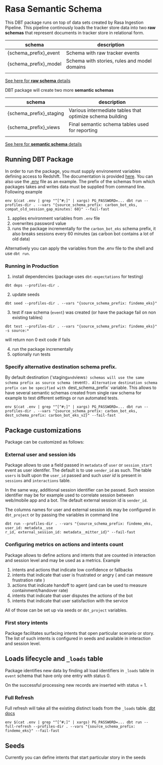 # Rasa Semantic Schema
This DBT package runs on top of data sets created by Rasa Ingestion Pipeline. This pipeline continously loads the tracker store data into two **raw schemas** that represent documents in tracker store in relational form.

| schema                | description                                  |
| --------------------- | -------------------------------------------- |
| {schema_prefix}_event | Schema with raw tracker events               |
| {schema_prefix}_model | Schema with stories, rules and model domains |
|                       |                                              |

[See here for **raw schema** details](README_RAW_SCHEMA.md)


DBT package will create two more **semantic schemas**

| schema                  | description                                               |
| ----------------------- | --------------------------------------------------------- |
| {schema_prefix}_staging | Various intermediate tables that optimize schema building |
| {schema_prefix}_views   | Final semantic schema tables used for reporting           |
|                         |                                                           |

[See here for **semantic schema** details](README_SCHEMA.md)

## Running DBT Package
In order to run the package, you must supply environemnt variables defining access to Redshift. The documentation is provided [here](https://github.com/scale-vector/rasa_data_ingestion_deployment/blob/master/autopoiesis/DEPLOYMENT.md#redshift-access). You can also use the [.env](.env) file as an example.
The prefix of the schemas from which packages takes and writes data must be supplied from command line.
Following example
```
env $(cat .env | grep "^[^#;]" | xargs) PG_PASSWORD=... dbt run --profiles-dir . --vars "{source_schema_prefix: carbon_bot_eks, compat_old_session_gap_minutes: 60}" --fail-fast
```
1. applies environment variables from `.env` file
2. overwrites password value
3. runs the package incrementally for the `carbon_bot_eks` schema prefix, it also breaks sessions every 60 minutes (as carbon bot contains a lot of old data)

Alternatively you can apply the variables from the .env file to the shell and use `dbt run`.

### Running in Production
1. install dependencies (package uses `dbt-expectations` for testing)
```
dbt deps --profiles-dir .
```
2. update seeds
```
dbt seed --profiles-dir . --vars "{source_schema_prefix: findemo_eks}"
```
3. test if raw schema (`event`) was created (or have the package fail on non existing tables)
```
dbt test --profiles-dir . --vars "{source_schema_prefix: findemo_eks}" -s source:*
```
will return non 0 exit code if fails

4. run the package incrementally
5. optionally run tests

### Specify alternative destination schema prefix.
By default destination ('staging` and `views`) schemas will use the same schema prefix as source schema (`event`). Alternative destination schema prefix can be specified with `dest_schema_prefix` variable. This allows to have several semantic schemas created from single raw schema for example to test different settings or run automated tests.
```
env $(cat .env | grep "^[^#;]" | xargs) PG_PASSWORD=... dbt run --profiles-dir . --vars "{source_schema_prefix: carbon_bot_eks, dest_schema_prefix: carbon_bot_eks_v2}" --fail-fast
```
## Package customizations
Package can be customized as follows:

### External user and session ids
Package allows to use a field passed in `metadata` of `user` or `session_start` event as user identifer. The default is to use `sender_id` as such. The table `users` is built upon the `user_id` passed and such *user id* is present in `sessions` and `interactions` table.

In the same way, additional session identifier can be passed. Such session identifier may be for example used to correlate session between web/mobile app and a bot. The default external session id is `sender_id`.

The columns names for user and external session ids may be configured in `dbt_project` or by passing the variables in command line

```
dbt run --profiles-dir . --vars "{source_schema_prefix: findemo_eks, user_id: metadata__use
r_id, external_session_id: metadata__mitter_id}" --fail-fast
```

### Configuring metrics on actions and intents count
Package allows to define actions and intents that are counted in interaction and session level and may be used as a metrics. Example

1. intents and actions that indicate low confidence or fallbacks
2. intents that indicate that user is frustrated or angry ( and can measure frustration rate )
3. actions that indicate handoff to agent (and can be used to measure containment/handover rate)
4. intents that indicate that user disputes the actions of the bot
5. intents that indicate that user satisfaction with the service

All of those can be set up via seeds or `dbt_project` variables.

### First story intents
Package facilitates surfacing intents that open particular scenario or story. The list of such intents is configured in seeds and available in interaction and session level.

## Loads lifecycle and `_loads` table
Package identifies new data by finding all load identifiers in `_loads` table in `event` schema that have only one entry with status 0.

On the successful processing new records are inserted with status = 1.

### Full Refresh
Full refresh will take all the existing distinct loads from the `_loads` table.
[dbt docs](https://docs.getdbt.com/docs/building-a-dbt-project/building-models/configuring-incremental-models#what-if-the-columns-of-my-incremental-model-change)
```
env $(cat .env | grep "^[^#;]" | xargs) PG_PASSWORD=... dbt run --full-refresh --profiles-dir . --vars "{source_schema_prefix: findemo_eks}" --fail-fast
```
## Seeds
Currently you can define intents that start particular story in the seeds